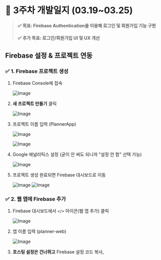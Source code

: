 # 📝 3주차 개발일지 (03.19~03.25)

> #### ✅ **목표:** Firebase Authentication을 이용해 로그인 및 회원가입 기능 구현
> #### ✅ **추가 목표:** 로그인/회원가입 UI 및 UX 개선


## **Firebase 설정 & 프로젝트 연동**

### **✅ 1. Firebase 프로젝트 생성**

1. Firebase Console에 접속

   ![Image](https://github.com/user-attachments/assets/e5463779-39c1-468f-b3be-5a9b4ebb18b4)
    
2. **새 프로젝트 만들기** 클릭
    
   ![Image](https://github.com/user-attachments/assets/48b87ff0-926b-49c3-bb35-5d7431f9c418)
    
3. 프로젝트 이름 입력 (PlannerApp)
    
   ![Image](https://github.com/user-attachments/assets/a80563fe-be7b-46cd-b870-2386c356770b)

   ![Image](https://github.com/user-attachments/assets/abc96fc6-2c4e-47cb-bf09-3f7f159fe95c)
    
5. Google 애널리틱스 설정 (굳이 안 써도 되니까 "설정 안 함" 선택 가능)
    
   ![Image](https://github.com/user-attachments/assets/56c94286-9585-4e5b-a8d5-9e397345b812)
    
6. 프로젝트 생성 완료되면 Firebase 대시보드로 이동
    
   ![Image](https://github.com/user-attachments/assets/f44e27c9-df82-41c7-816b-66b301caa64c)
   ![Image](https://github.com/user-attachments/assets/8d59e244-754a-4b7b-bfa4-6554403d6089)

### **✅ 2. 웹 앱에 Firebase 추가**

1. Firebase 대시보드에서 `</>` 아이콘(웹 앱 추가) 클릭
    
    ![Image](https://github.com/user-attachments/assets/d3736694-3e16-4e28-ae3f-72400acc6374)
    
2. 앱 이름 입력 (planner-web)
    
    ![Image](https://github.com/user-attachments/assets/3c9b6bd6-c519-4a89-a179-e1de7949aadf)
    
3. **호스팅 설정은 건너뛰고** Firebase 설정 코드 복사, <script> 선택
    
    ![Image](https://github.com/user-attachments/assets/3311ffd4-95b8-4215-b351-1e439cb72795)
    - 나중에 react로 프로젝트 업그레이드 할 경우 npm 사용으로 변경할 예정

4. Firebase SDK 설치
    
    웹 프로젝트에서 firebase를 사용하려면 SDK를 추가해야 함
    - CDN방식 선택(index.html 파일에 복사한 코드 붙여넣기)
        - 테스트를 위해 index.html 파일에 복붙, 코드 분리 예정
        
        ```html
        <script type="module">
                // Firebase SDK 가져오기
                import { initializeApp } from "https://www.gstatic.com/firebasejs/11.5.0/firebase-app.js";
                import { getAnalytics } from "https://www.gstatic.com/firebasejs/11.5.0/firebase-analytics.js";
        
                const firebaseConfig = {
                  apiKey: "AIzaSyDqmRySPoF8HcWXBaMSjqCnvSNubsDlhQk",
                  authDomain: "plannerapp-f1959.firebaseapp.com",
                  projectId: "plannerapp-f1959",
                  storageBucket: "plannerapp-f1959.firebasestorage.app",
                  messagingSenderId: "66867017672",
                  appId: "1:66867017672:web:aae4f9a42e0a0029b132fd",
                  measurementId: "G-SGD2LVY8N2"
                };
              
                // Firebase 초기화
                const app = initializeApp(firebaseConfig);
                const analytics = getAnalytics(app);
        
                // 초기화 확인
                console.log("Firebase 초기화 완료!")
            </script>
        ```
        
        ![Image](https://github.com/user-attachments/assets/e966e5de-fa2c-44d0-bc3f-6107d8988704)
      ![Image](https://github.com/user-attachments/assets/0a8e9fc1-4ec4-483d-a15b-fa4462489a8a)

### **✅ 3. Firebase Authentication 활성화**

1. Firebase 콘솔에서 `Authentication` → `로그인 방법` 탭 이동
    
   ![Image](https://github.com/user-attachments/assets/7a662070-1b91-446b-b81f-1d5e93b055b3)
   ![Image](https://github.com/user-attachments/assets/b3d5e2bc-67d6-4c24-b69d-b61c9c2e2e1d)
   ![Image](https://github.com/user-attachments/assets/dd0b6704-cd8a-4313-b1b6-befaa141cf5d)
    
2. **이메일/비밀번호 로그인 활성화**
    - "설정" 버튼 클릭 → "사용 설정"
    ![Image](https://github.com/user-attachments/assets/6bf072f2-5cbe-4423-878b-9bd3becf48f8)
    
3. **Google 로그인 활성화**
    - "설정" 버튼 클릭 → "사용 설정"
    - 지원 이메일 입력 후 저장
    ![Image](https://github.com/user-attachments/assets/8da1f856-98ec-4f81-bea5-f881a073037a)
    ![Image](https://github.com/user-attachments/assets/c76cdd95-5fc6-493f-ac7f-3f44545004e4)

## **이메일/비밀번호 로그인 구현**

### **✅ 1. Firebase 설정을 `firebase.js`로 분리하기**

1. scripts 폴더에 **`firebase.js`** 파일을 생성
2. index.html에 있던 firebase 설정 코드를 `firebase.js`에 추가, index.html에선 삭제
3. 다른 파일에서 firebase인증 모듈을 가져와서 사용하기 위한 코드 추가 **`export { auth };`**

```jsx
// Firebase SDK 가져오기
import { initializeApp } from "https://www.gstatic.com/firebasejs/11.5.0/firebase-app.js";
import { getAuth } from "https://www.gstatic.com/firebasejs/11.5.0/firebase-auth.js"; // ✅ getAuth 추가

const firebaseConfig = {
  apiKey: "AIzaSyDqmRySPoF8HcWXBaMSjqCnvSNubsDlhQk",
  authDomain: "plannerapp-f1959.firebaseapp.com",
  projectId: "plannerapp-f1959",
  storageBucket: "plannerapp-f1959.firebasestorage.app",
  messagingSenderId: "66867017672",
  appId: "1:66867017672:web:aae4f9a42e0a0029b132fd",
  measurementId: "G-SGD2LVY8N2"
};

// Firebase 초기화
const app = initializeApp(firebaseConfig);

// ✅ Authentication 모듈 가져오기
const auth = getAuth(app);

// Firebase 모듈을 내보내기 (다른 파일에서 import 가능)
export { auth };
```

![Image](https://github.com/user-attachments/assets/1e5860b0-0056-4bb4-94e1-7cb709165dfd)
firebase.js로 분리하기

### **✅ 2. firebase 적용한 로그인 기능 구현**

기존 **`auth.js`** 코드는 테스트용 회원가입/로그인 로직만 포함되어 있었는데 이를 Firebase Authentication을 적용하여 실제 로그인/회원가입 가능하도록 수정 및 로그인 유지 상태 기능 추가.

1. **회원가입 기능**
    - 기존: 단순 콘솔 출력 및 `alert()`
    - 변경: Firebase `createUserWithEmailAndPassword()` 사용하여 실제 회원가입 처리
2. **로그인 기능**
    - 기존: 단순 이메일/비밀번호 검증 (`if` 문 사용)
    - 변경: Firebase `signInWithEmailAndPassword()` 사용하여 실제 로그인 처리
3. **로그인 유지 (`onAuthStateChanged`) 기능 추가**
    - 로그인한 사용자가 유지되도록 Firebase 상태 감지 기능 추가
4. login.html, signup.html 코드에서 auth연결 코드에 `*type*="module"` 추가
    
    ```html
    <script type="module" src="scripts/auth.js"></script>
    ```
    
![Image](https://github.com/user-attachments/assets/a410134d-4c63-41f2-af3b-479021da6988)
이전에 테스트용 계정은 회원가입이 되어있지 않아 로그인 실패

![Image](https://github.com/user-attachments/assets/15de4906-072b-4c73-ab92-0fe80602337c)
이메일, 비밀번호 입력 후 회원가입 버튼 누르면 회원가입 성공

![Image](https://github.com/user-attachments/assets/40b8dc0e-3e24-4ab0-9100-b81aa0adfce7)
회원가입 성공하면 Authentication 콘솔창에 사용자가 추가됨

![Image](https://github.com/user-attachments/assets/acbb38f5-7571-461d-9c0b-b6e3440c52da)
회원가입 후 로그인 하면 로그인 성공

![Image](https://github.com/user-attachments/assets/ada07873-4e72-4fc2-a4e3-43c26485f4d8)
같은 이메일과 비번으로 회원가입 시도하면 회원가입 실패

## **기본적인 오류 처리 & UI 연결**

### ✅ 1. **회원가입 시 예외 처리**
워크스페이스에서 사용하기 위한 닉네임 입력 부분 추가

1. **닉네임 길이 검사 →** 2자 미만이면 `닉네임은 최소 2자 이상이어야 합니다.` 메시지 표시
    ![Image](https://github.com/user-attachments/assets/de1170ce-0432-4026-9eb0-2736b13c2a8b)
    

2. **이메일 형식 검사** → 잘못된 형식이면 `올바른 이메일 형식을 입력하세요!` 메시지 표시
    ![Image](https://github.com/user-attachments/assets/5179986b-1868-4a97-8477-e00b4665dba5)
    

3. **비밀번호 길이 검사** → 6자 미만이면 `비밀번호는 최소 6자 이상이어야 합니다.` 메시지 표시
    ![Image](https://github.com/user-attachments/assets/2c753dbc-8463-4266-84ef-c670177aef63)
    

4. **이메일 중복 검사** → `이미 사용 중인 이메일입니다.` 오류 메시지 표시
    ![Image](https://github.com/user-attachments/assets/6974a5a3-00ee-49f9-96dc-372d833e8e06)
    
### ✅ 2. **로그인 시 예외 처리**

 - **잘못된 이메일 또는 비밀번호 입력 시** → `이메일 또는 비밀번호가 잘못되었습니다.`

![Image](https://github.com/user-attachments/assets/a43f3f35-5fa9-49b8-9ceb-0a26f52aade8)
이메일 잘못 입력

![Image](https://github.com/user-attachments/assets/552e5d18-6082-4d07-a3ea-11c2e38d2d24)
비밀번호 잘못 입력

### ✅ 3. **기존 `alert()` 메시지 대신 HTML 요소에 오류 표시**

- `<p id="signup-error"></p>`
- `<p id="login-error"></p>`
- `textContent`로 메시지를 표시해 사용자 경험 개선

### ✅ 4. 워크스페이스에 닉네임 표시

![Image](https://github.com/user-attachments/assets/1b7234d1-7e36-40b9-a0d9-89e1c1fe7aea)
회원가입 성공

![Image](https://github.com/user-attachments/assets/0f71220f-3190-4d32-9b14-0f8c736e2cfb)
로그인 성공

![Image](https://github.com/user-attachments/assets/40b4b143-5235-4408-93c4-e5a8028e844c)
회원가입시 설정한 닉네임으로 워크스페이스 타이틀 작성됨

## 구글 로그인 추가

### ✅ 1. 로그인 페이지에 구글 간편 로그인 버튼 추가

- 구글 로그인 버튼 추가 + 구글 로고 이미지 (assets/google-logo.png) 추가
    
    ```html
    <button id="google-login">
        <img src="assets/google-logo.png" alt="Google Logo">
        Google 간편로그인
    </button>
    ```
    ![Image](https://github.com/user-attachments/assets/dbc5efa2-5f1b-4fa1-a3b6-b562dd41087e)

### ✅ 2. 구글 로그인 기능 추가

1. 처음 로그인하면 **자동으로 회원가입** 처리 (Firebase Auth가 알아서 함)

![Image](https://github.com/user-attachments/assets/7bf2a912-a676-42b1-9c75-6df3b8655ac0)
버튼 클릭 시 팝업창 자동으로나옴

![Image](https://github.com/user-attachments/assets/bbe5a4ce-09ba-4fab-8e7b-9125aca3143c)
사용 계정이 없다면 직접 입력해서 회원 가입 가능

2. 이후부터는 구글 로그인 클릭 시 로딩 후 **자동 로그인**
    ![Image](https://github.com/user-attachments/assets/dddb5422-3bc6-425b-8456-3d660e852698)
    
3. **닉네임은 구글 계정 이름으로 설정**
    ![Image](https://github.com/user-attachments/assets/f3c7809a-1163-4dd7-bdf3-dc2a1cbaec01)

## **UI 개선 & UX 보완**

### ✅ 1. **입력 필드와 버튼 간격 조정**

- 로그인 페이지와 회원가입 페이지로 이동해도 간격과 전체 크기를 유사하도록 수정
    ![Image](https://github.com/user-attachments/assets/34f5f996-6384-4b8b-96ae-e3362a6391d6)
    ![Image](https://github.com/user-attachments/assets/f8c46090-8a08-4d8f-a7da-2056780290b2)

- %를 활용해 반응형으로 다른 기기에서도 간격이 너무 붙지 않도록 유지
    ![Image](https://github.com/user-attachments/assets/642c0b48-e473-4d53-b289-1d08d173abc3)
    ![Image](https://github.com/user-attachments/assets/496a834c-6570-4aec-a0a1-acc592173276)
    ![Image](https://github.com/user-attachments/assets/8f582ba0-fb53-4dd9-9a53-367675e04413)

### ✅ 2. **회원가입 페이지의 "로그인" 링크 가독성 개선**

- 색상, 굵기, 밑줄 등의 css코드를 작성
- 사용자의 클릭을 유도할 수 있도록 텍스트 앞에 링크를 의미하는 이모지를 추가
    ![Image](https://github.com/user-attachments/assets/34df8c47-6646-455c-b331-84458dbd9bee)
    ![Image](https://github.com/user-attachments/assets/2a043205-6fc2-49a2-a2ba-227a2fa90dbd)

### ✅ 3. 로그인 **페이지에서 회원가입 페이지로의 이동 수정**

- 회원가입 페이지와 유사하도록 기존에 사용하던 회원가입 페이지로 이동하는 버튼을  a태그로 변경
    ![Image](https://github.com/user-attachments/assets/06a3f931-4bb4-45bd-b3ed-2616a5b613b4)

### ✅ 4. 비밀번호 보이기/숨기기 기능 추가

- 기존에 비밀번호 입력한 것은 볼 수 없었는데, 오타나 자신의 비밀번호를 확실히 하기 위해 볼 수 있는 기능의 필요성을 인식
- 비밀번호 입력창 오른쪽에 위치한 이모지 클릭으로 비밀번호 보이기/숨기기 변경이 가능
    ![Image](https://github.com/user-attachments/assets/6c84f2cc-abc9-47ac-8616-cbbc48481be3)
    ![Image](https://github.com/user-attachments/assets/eb826552-5978-47aa-b2dc-5b8ef16ae6a0)

